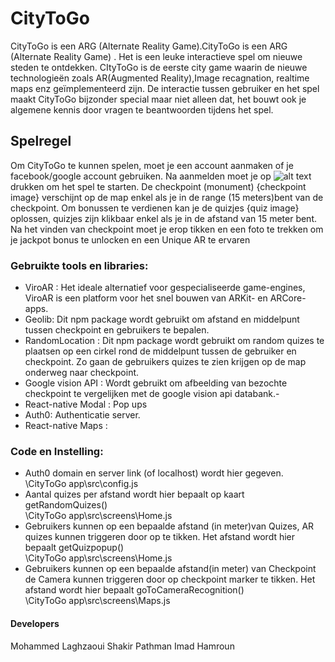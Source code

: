# CityToGo

CityToGo is een ARG (Alternate Reality Game).CityToGo is een ARG (Alternate Reality Game) . Het is een leuke interactieve spel om nieuwe steden te ontdekken. CItyToGo is de eerste city game waarin de nieuwe technologieën zoals AR(Augmented Reality),Image recagnation, realtime maps enz geïmplementeerd zijn. De interactie tussen gebruiker en het spel maakt CityToGo bijzonder special maar niet alleen dat, het bouwt ook je algemene kennis  door vragen te beantwoorden tijdens het spel. 

## Spelregel

Om CityToGo te kunnen spelen, moet je een account aanmaken of je facebook/google account gebruiken. Na aanmelden moet je op ![alt text](https://raw.github.com/AP-Elektronica-ICT/CA1819-CityToGo/tree/master/CityToGo%20app/src/assets/Start.png) drukken om het spel te starten.
De checkpoint (monument) {checkpoint image} verschijnt op de map enkel als je in de range (15 meters)bent van de checkpoint. Om bonussen te verdienen kan je de quizjes {quiz image} oplossen, quizjes zijn klikbaar enkel als je in de afstand van 15 meter bent.  Na het vinden van checkpoint moet je erop tikken en een foto te trekken om je jackpot bonus te unlocken  en een Unique AR te ervaren

### Gebruikte tools en libraries:

- ViroAR  : Het ideale alternatief voor gespecialiseerde game-engines, ViroAR is een platform voor het snel bouwen van ARKit- en ARCore-apps.
- Geolib: Dit npm package wordt gebruikt om afstand en middelpunt  tussen checkpoint en gebruikers te bepalen.
- RandomLocation : Dit npm package wordt gebruikt om random quizes te plaatsen op een cirkel rond de middelpunt tussen de gebruiker en checkpoint. Zo gaan de gebruikers quizes te zien krijgen op de map onderweg naar checkpoint.
- Google vision API : Wordt gebruikt om afbeelding van bezochte checkpoint te vergelijken met de google vision api databank.- 
- React-native Modal : Pop ups
- Auth0: Authenticatie server.
- React-native Maps : 

### Code en Instelling:

- Auth0 domain  en server link (of localhost) wordt hier gegeven. <br />
\CityToGo app\src\config.js
- Aantal quizes per afstand wordt hier bepaalt op kaart getRandomQuizes() <br />
\CityToGo app\src\screens\Home.js
- Gebruikers kunnen op een bepaalde afstand (in meter)van Quizes, AR quizes kunnen triggeren door op  te tikken. Het afstand wordt hier bepaalt getQuizpopup()  <br />
\CityToGo app\src\screens\Home.js
- Gebruikers kunnen op een bepaalde afstand(in meter) van Checkpoint de Camera kunnen triggeren door op checkpoint marker te tikken. Het afstand wordt hier bepaalt goToCameraRecognition()  <br />
\CityToGo app\src\screens\Maps.js

#### Developers
Mohammed Laghzaoui
Shakir Pathman
Imad Hamroun
